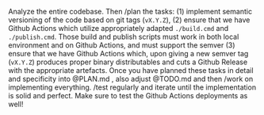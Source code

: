 Analyze the entire codebase. Then /plan the tasks: (1) implement semantic versioning of the code based on git tags (`vX.Y.Z`), (2) ensure that we have Github Actions which utilize appropriately adapted `./build.cmd` and `./publish.cmd`. Those build and publish scripts must work in both local environment and on Github Actions, and must support the semver (3) ensure that we have Github Actions which, upon giving a new semver tag (`vX.Y.Z`) produces proper binary distributables and cuts a Github Release with the appropriate artefacts. Once you have planned these tasks in detail and specificity into @PLAN.md , also adjust @TODO.md and then /work on implementing everything. /test regularly and iterate until the implementation is solid and perfect. Make sure to test the Github Actions deployments as well!
